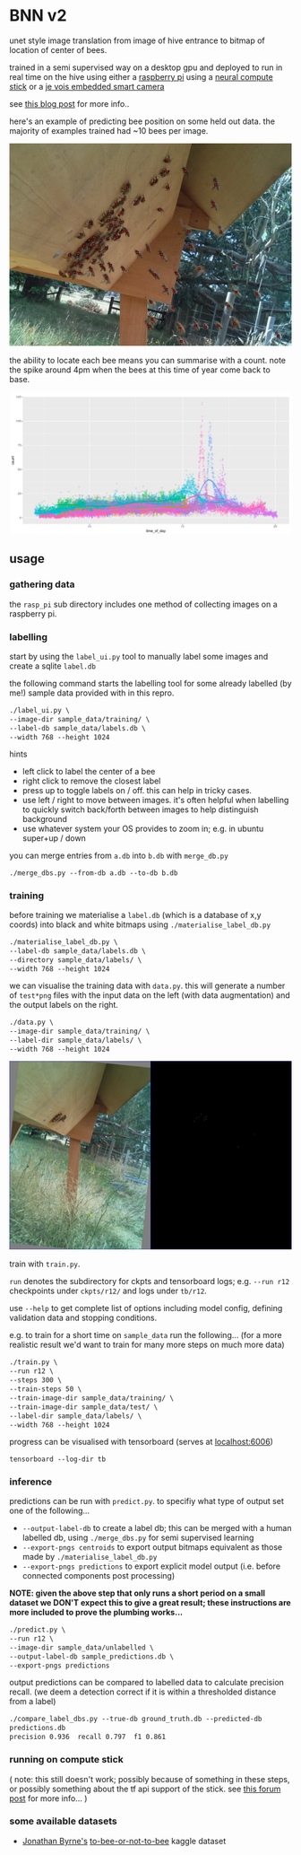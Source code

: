 # BNN v2

unet style image translation from image of hive entrance to bitmap of location of center of bees.

trained in a semi supervised way on a desktop gpu and deployed to run in real time on the hive using
either a [raspberry pi](https://www.raspberrypi.org/) using a [neural compute stick](https://developer.movidius.com/)
or a [je vois embedded smart camera](http://jevois.org/)

see [this blog post](http://matpalm.com/blog/counting_bees/) for more info..

here's an example of predicting bee position on some held out data. the majority of examples trained had ~10 bees per image.

![rgb_labels_predictions.png](rgb_labels_predictions.png)

the ability to locate each bee means you can summarise with a count. note the spike around 4pm when the bees at this time of year come back to base.

![counts_over_days.png](counts_over_days.png)

## usage

### gathering data

the `rasp_pi` sub directory includes one method of collecting images on a raspberry pi.

### labelling

start by using the `label_ui.py` tool to manually label some images and create a sqlite `label.db`

the following command starts the labelling tool for some already labelled (by me!) sample data provided with in this repro.

```
./label_ui.py \
--image-dir sample_data/training/ \
--label-db sample_data/labels.db \
--width 768 --height 1024
```

hints

* left click to label the center of a bee
* right click to remove the closest label
* press up to toggle labels on / off. this can help in tricky cases.
* use left / right to move between images. it's often helpful when labelling to quickly switch back/forth between images to help distinguish background
* use whatever system your OS provides to zoom in; e.g. in ubuntu super+up / down

you can merge entries from `a.db` into `b.db` with `merge_db.py`

```
./merge_dbs.py --from-db a.db --to-db b.db
```

### training

before training we materialise a `label.db` (which is a database of x,y coords)
into black and white bitmaps using `./materialise_label_db.py`

```
./materialise_label_db.py \
--label-db sample_data/labels.db \
--directory sample_data/labels/ \
--width 768 --height 1024
```

we can visualise the training data with `data.py`. this will generate a number of `test*png` files with
the input data on the left (with data augmentation) and the output labels on the right.

```
./data.py \
--image-dir sample_data/training/ \
--label-dir sample_data/labels/ \
--width 768 --height 1024
```

![sample_data/test_002_001.png](sample_data/test_002_001.png)

train with `train.py`.

`run` denotes the subdirectory for ckpts and tensorboard logs; e.g. `--run r12` checkpoints
under `ckpts/r12/` and logs under `tb/r12`.

use `--help` to get complete list of options including model config, defining validation data and stopping conditions.

e.g. to train for a short time on `sample_data` run the following... (for a more realistic result we'd want
to train for many more steps on much more data)

```
./train.py \
--run r12 \
--steps 300 \
--train-steps 50 \
--train-image-dir sample_data/training/ \
--train-image-dir sample_data/test/ \
--label-dir sample_data/labels/ \
--width 768 --height 1024
```

progress can be visualised with tensorboard (serves at <a href="http://localhost:6006">localhost:6006</a>)

```
tensorboard --log-dir tb
```

### inference

predictions can be run with `predict.py`.
to specifiy what type of output set one of the following...

* `--output-label-db` to create a label db; this can be merged with a human labelled db, using `./merge_dbs.py` for semi supervised learning
* `--export-pngs centroids` to export output bitmaps equivalent as those made by `./materialise_label_db.py`
* `--export-pngs predictions` to export explicit model output (i.e. before connected components post processing)

<b>NOTE: given the above step that only runs a short period on a small dataset we DON'T expect this to give
a great result; these instructions are more included to prove the plumbing works...</b>

```
./predict.py \
--run r12 \
--image-dir sample_data/unlabelled \
--output-label-db sample_predictions.db \
--export-pngs predictions
```

output predictions can be compared to labelled data to calculate precision recall.
(we deem a detection correct if it is within a thresholded distance from a label)

```
./compare_label_dbs.py --true-db ground_truth.db --predicted-db predictions.db
precision 0.936  recall 0.797  f1 0.861
```

### running on compute stick

( note: this still doesn't work; possibly because of something in these steps, or possibly something about the tf api
support of the stick. see [this forum post](https://ncsforum.movidius.com/discussion/692/incorrect-inference-results-from-a-minimal-tensorflow-model#latest) for more info... )

### some available datasets

* [Jonathan Byrne's](https://github.com/squeakus) [to-bee-or-not-to-bee](https://www.kaggle.com/jonathanbyrne/to-bee-or-not-to-bee) kaggle dataset